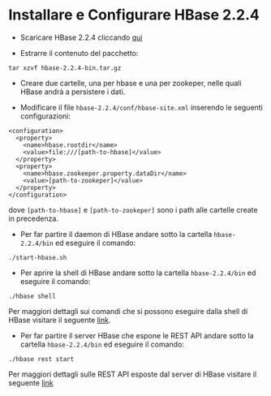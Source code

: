 # Installare e Configurare HBase 2.2.4

* Scaricare HBase 2.2.4 cliccando [qui](https://downloads.apache.org/hbase/2.2.4/hbase-2.2.4-bin.tar.gz)


* Estrarre il contenuto del pacchetto:
```
tar xzvf hbase-2.2.4-bin.tar.gz
```


* Creare due cartelle, una per hbase e una per zookeper, nelle quali HBase andrà a persistere i dati.


* Modificare il file `hbase-2.2.4/conf/hbase-site.xml` inserendo le seguenti configurazioni:

```
<configuration>
  <property>
    <name>hbase.rootdir</name>
    <value>file:///[path-to-hbase]</value>
  </property>
  <property>
    <name>hbase.zookeeper.property.dataDir</name>
    <value>[path-to-zookeper]</value>
  </property>
</configuration>
```
dove `[path-to-hbase]` e `[path-to-zookeper]` sono i path alle cartelle create in precedenza.


* Per far partire il daemon di HBase andare sotto la cartella `hbase-2.2.4/bin` ed eseguire il comando:

```
./start-hbase.sh
```


* Per aprire la shell di HBase andare sotto la cartella `hbase-2.2.4/bin` ed eseguire il comando:

```
./hbase shell
```

Per maggiori dettagli sui comandi che si possono eseguire dalla shell di HBase visitare il seguente [link](https://learnhbase.net/2013/03/02/hbase-shell-commands/).


* Per far partire il server HBase che espone le REST API andare sotto la cartella `hbase-2.2.4/bin` ed eseguire il comando:

```
./hbase rest start
```
Per maggiori dettagli sulle REST API esposte dal server di HBase visitare il seguente [link](https://docs.cloudera.com/documentation/enterprise/6/6.3/topics/admin_hbase_rest_api.html#concept_jmt_sk5_jv)
